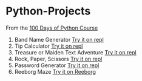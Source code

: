 # Python-Projects
From the [100 Days of Python Course](https://www.100daysofpython.dev/)
1. Band Name Generator [Try it on repl](https://repl.it/@aaronn2/day-1-band-name-generator#main.py)
2. Tip Calculator [Try it on repl](https://repl.it/@aaronn2/tip-calculator#main.py)
3. Treasure or Maiden Text Adventure [Try it on repl](https://repl.it/@aaronn2/treasure-island-start#main.py)
4. Rock, Paper, Scissors [Try it on repl](https://repl.it/@aaronn2/rock-paper-scissors#main.py)
5. Password Generator [Try it on repl](https://repl.it/@aaronn2/password-generator-start)
6. Reeborg Maze [Try it on Reeborg](https://reeborg.ca/reeborg.html?lang=en&mode=python&menu=worlds%2Fmenus%2Freeborg_intro_en.json&name=Maze&url=worlds%2Ftutorial_en%2Fmaze1.json)


